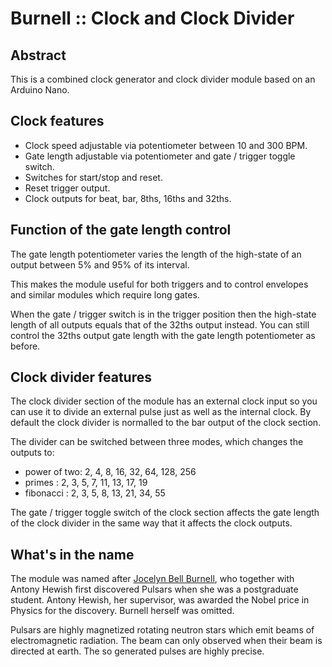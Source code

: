 # Burnell :: Clock and Clock Divider

## Abstract
This is a combined clock generator and clock divider module based on an Arduino Nano.

## Clock features
- Clock speed adjustable via potentiometer between 10 and 300 BPM.
- Gate length adjustable via potentiometer and gate / trigger toggle switch.
- Switches for start/stop and reset.
- Reset trigger output.
- Clock outputs for beat, bar, 8ths, 16ths and 32ths.

## Function of the gate length control
The gate length potentiometer varies the length of the high-state of an output between 5% and 95% of its interval.

This makes the module useful for both triggers and to control envelopes and similar modules which require long gates.

When the gate / trigger switch is in the trigger position then the high-state length of all outputs equals that of the 32ths output instead. You can still control the 32ths output gate length with the gate length potentiometer as before.

## Clock divider features
The clock divider section of the module has an external clock input so you can use it to divide an external pulse just as well as the internal clock. By default the clock divider is normalled to the bar output of the clock section.

The divider can be switched between three modes, which changes the outputs to:
- power of two: 2, 4, 8, 16, 32, 64, 128, 256
- primes      : 2, 3, 5, 7, 11, 13, 17,  19
- fibonacci   : 2, 3, 5, 8, 13, 21, 34,  55

The gate / trigger toggle switch of the clock section affects the gate length of the clock divider in the same way that it affects the clock outputs.

## What's in the name
The module was named after [Jocelyn Bell Burnell](https://en.wikipedia.org/wiki/Jocelyn_Bell_Burnell), who together with Antony Hewish first discovered Pulsars when she was a postgraduate student. Antony Hewish, her supervisor, was awarded the Nobel price in Physics for the discovery. Burnell herself was omitted.

Pulsars are highly magnetized rotating neutron stars which emit beams of electromagnetic radiation. The beam can only observed when their beam is directed at earth. The so generated pulses are highly precise.
